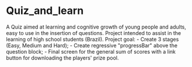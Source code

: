 # Quiz_and_learn
A Quiz aimed at learning and cognitive growth of young people and adults, easy to use in the insertion of questions. Project intended to assist in the learning of high school students (Brazil). Project goal: - Create 3 stages (Easy, Medium and Hard); - Create regressive "progressBar" above the question block; - Final screen for the general sum of scores with a link button for downloading the players' prize pool.
